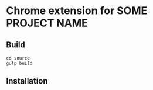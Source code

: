 # Chrome extension for SOME PROJECT NAME

## Build

```
cd source
gulp build
```

## Installation


